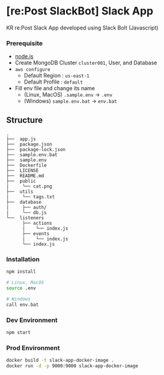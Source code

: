 # [re:Post SlackBot] Slack App

KR re:Post Slack App developed using Slack Bolt (Javascript)

### Prerequisite
- [node.js](https://nodejs.org/en)
- Create MongoDB Cluster `cluster001`, User, and Database
- `aws configure`
  - Default Region : `us-east-1`
  - Default Profile : `default`
- Fill env file and change its name 
  - (Linux, MacOS) `.sample.env` -> `.env` 
  - (Windows) `sample.env.bat` -> `env.bat`

## Structure
```
.
├──  app.js
├──  package.json
├──  package-lock.json
├──  sample.env.bat
├──  sample.env
├──  Dockerfile
├──  LICENSE
├──  README.md
├──  public
|     └── cat.png
├──  utils
|     └── tags.txt
├──  database
|     ├── auth/
|     └── db.js
└──  listeners
      ├── actions
      |    └── index.js
      ├── events
      |    └── index.js
      └── index.js
```

### Installation
```bash
npm install

# Linux, MacOS 
source .env

# Windows
call env.bat
```

### Dev Environment
```bash
npm start
```

### Prod Environment
```bash
docker build -t slack-app-docker-image .
docker run -d -p 9000:9000 slack-app-docker-image
```